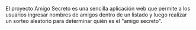 El proyecto Amigo Secreto es una sencilla aplicación web que permite a los usuarios ingresar nombres de amigos dentro de un listado y luego realizar un sorteo aleatorio para determinar quién es el "amigo secreto".

